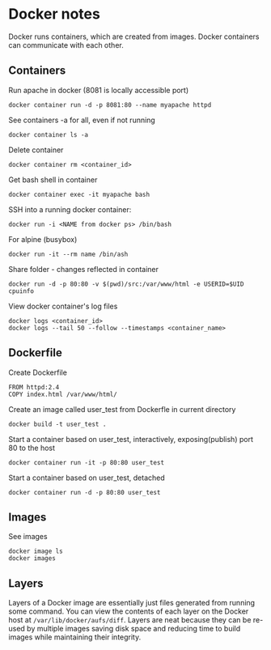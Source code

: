 # Docker notes

Docker runs containers, which are created from images. Docker containers can communicate with each other.

## Containers

Run apache in docker (8081 is locally accessible port)
```
docker container run -d -p 8081:80 --name myapache httpd
```
See containers -a for all, even if not running
```
docker container ls -a
```

Delete container
```
docker container rm <container_id>
```

Get bash shell in container
```
docker container exec -it myapache bash
```

SSH into a running docker container:
```
docker run -i <NAME from docker ps> /bin/bash
```

For alpine (busybox)
```
docker run -it --rm name /bin/ash
```

Share folder - changes reflected in container
```
docker run -d -p 80:80 -v $(pwd)/src:/var/www/html -e USERID=$UID cpuinfo
```

View docker container's log files
```
docker logs <container_id>
docker logs --tail 50 --follow --timestamps <container_name>
```


## Dockerfile

Create Dockerfile
```
FROM httpd:2.4
COPY index.html /var/www/html/
```

Create an image called user_test from Dockerfle in current directory
```
docker build -t user_test .
```

Start a container based on user_test, interactively, exposing(publish) port 80 to the host 
```
docker container run -it -p 80:80 user_test
```

Start a container based on user_test, detached
```
docker container run -d -p 80:80 user_test
```

## Images

See images
```
docker image ls
docker images
```

## Layers

Layers of a Docker image are essentially just files generated from running some command. You can view the contents of each layer on the Docker host at ```/var/lib/docker/aufs/diff```. Layers are neat because they can be re-used by multiple images saving disk space and reducing time to build images while maintaining their integrity.





